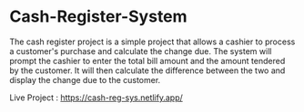 # Cash-Register-System

The cash register project is a simple project that allows a cashier to process a customer's purchase and calculate the change due. The system will prompt the cashier to enter the total bill amount and the amount tendered by the customer. It will then calculate the difference between the two and display the change due to the customer.

Live Project : https://cash-reg-sys.netlify.app/

